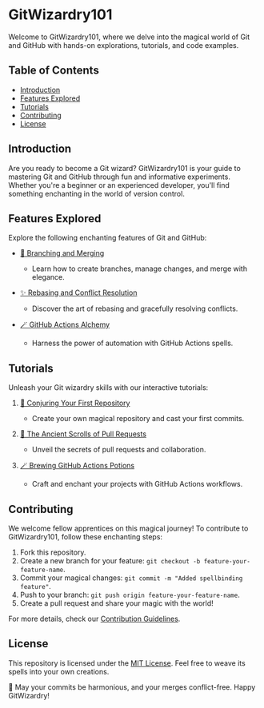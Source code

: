 # GitWizardry101

Welcome to GitWizardry101, where we delve into the magical world of Git and GitHub with hands-on explorations, tutorials, and code examples.

## Table of Contents
- [Introduction](#introduction)
- [Features Explored](#features-explored)
- [Tutorials](#tutorials)
- [Contributing](#contributing)
- [License](#license)

## Introduction

Are you ready to become a Git wizard? GitWizardry101 is your guide to mastering Git and GitHub through fun and informative experiments. Whether you're a beginner or an experienced developer, you'll find something enchanting in the world of version control.

## Features Explored

Explore the following enchanting features of Git and GitHub:

- [🌟 Branching and Merging](./feature-branching-merging/)
  - Learn how to create branches, manage changes, and merge with elegance.
  
- [✨ Rebasing and Conflict Resolution](./feature-rebasing-conflict/)
  - Discover the art of rebasing and gracefully resolving conflicts.
  
- [🪄 GitHub Actions Alchemy](./feature-github-actions/)
  - Harness the power of automation with GitHub Actions spells.

## Tutorials

Unleash your Git wizardry skills with our interactive tutorials:

1. [🔮 Conjuring Your First Repository](./tutorials/first-repo.md)
   - Create your own magical repository and cast your first commits.

2. [📜 The Ancient Scrolls of Pull Requests](./tutorials/pull-requests.md)
   - Unveil the secrets of pull requests and collaboration.

3. [🪄 Brewing GitHub Actions Potions](./tutorials/github-actions.md)
   - Craft and enchant your projects with GitHub Actions workflows.

## Contributing

We welcome fellow apprentices on this magical journey! To contribute to GitWizardry101, follow these enchanting steps:

1. Fork this repository.
2. Create a new branch for your feature: `git checkout -b feature-your-feature-name`.
3. Commit your magical changes: `git commit -m "Added spellbinding feature"`.
4. Push to your branch: `git push origin feature-your-feature-name`.
5. Create a pull request and share your magic with the world!

For more details, check our [Contribution Guidelines](./CONTRIBUTING.md).

## License

This repository is licensed under the [MIT License](./LICENSE). Feel free to weave its spells into your own creations.

🌟 May your commits be harmonious, and your merges conflict-free. Happy GitWizardry!
